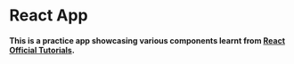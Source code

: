 # React App

#### This is a practice app showcasing various components learnt from [React Official Tutorials](https://react.dev/learn).